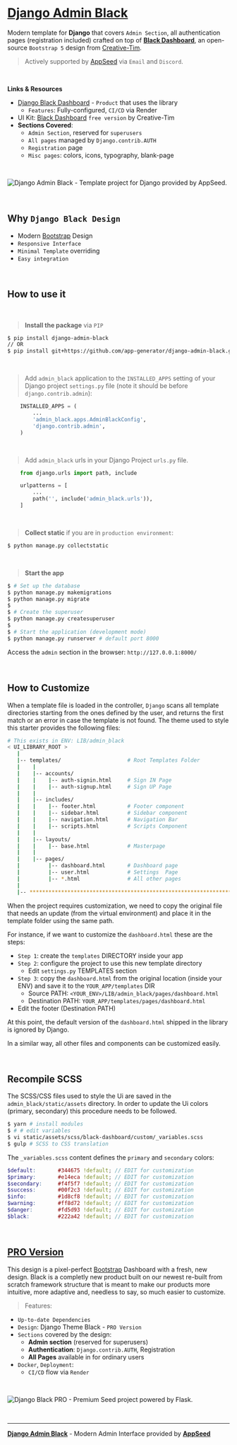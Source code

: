 # [Django Admin Black](https://appseed.us/product/black-dashboard/django/)

Modern template for **Django** that covers `Admin Section`, all authentication pages (registration included) crafted on top of **[Black Dashboard](https://appseed.us/product/black-dashboard/django/)**, an open-source `Bootstrap 5` design from [Creative-Tim](https://www.creative-tim.com/?AFFILIATE=128200).

> Actively supported by [AppSeed](https://appseed.us/) via `Email` and `Discord`.

<br>

**Links & Resources**

- [Django Black Dashboard](https://appseed.us/product/black-dashboard/django/) - `Product` that uses the library
  - `Features`: Fully-configured, `CI/CD` via Render
- UI Kit: [Black Dashboard](https://www.creative-tim.com/product/black-dashboard?AFFILIATE=128200) `free version` by Creative-Tim
- **Sections Covered**: 
  - `Admin Section`, reserved for `superusers`
  - `All pages` managed by `Django.contrib.AUTH`
  - `Registration` page
  - `Misc pages`: colors, icons, typography, blank-page 
  
<br />

![Django Admin Black - Template project for Django provided by AppSeed.](https://user-images.githubusercontent.com/51070104/196730732-dda1794b-93ce-48cb-bc5c-182411495512.png)

<br />

## Why `Django Black Design`

- Modern [Bootstrap](https://www.admin-dashboards.com/bootstrap-5-templates/) Design
- `Responsive Interface`
- `Minimal Template` overriding
- `Easy integration`

<br />

## How to use it

<br />

> **Install the package** via `PIP` 

```bash
$ pip install django-admin-black
// OR
$ pip install git+https://github.com/app-generator/django-admin-black.git
```

<br />

> Add `admin_black` application to the `INSTALLED_APPS` setting of your Django project `settings.py` file (note it should be before `django.contrib.admin`):

```python
    INSTALLED_APPS = (
        ...
        'admin_black.apps.AdminBlackConfig',
        'django.contrib.admin',
    )
```

<br />

> Add `admin_black` urls in your Django Project `urls.py` file.

```python
    from django.urls import path, include

    urlpatterns = [
        ...
        path('', include('admin_black.urls')),
    ]
```

<br />

> **Collect static** if you are in `production environment`:

```bash
$ python manage.py collectstatic
```

<br />

> **Start the app**

```bash
$ # Set up the database
$ python manage.py makemigrations
$ python manage.py migrate
$
$ # Create the superuser
$ python manage.py createsuperuser
$
$ # Start the application (development mode)
$ python manage.py runserver # default port 8000
```

Access the `admin` section in the browser: `http://127.0.0.1:8000/`

<br />

## How to Customize 

When a template file is loaded in the controller, `Django` scans all template directories starting from the ones defined by the user, and returns the first match or an error in case the template is not found. 
The  theme used to style this starter provides the following files: 

```bash
# This exists in ENV: LIB/admin_black
< UI_LIBRARY_ROOT >                      
   |
   |-- templates/                     # Root Templates Folder 
   |    |          
   |    |-- accounts/       
   |    |    |-- auth-signin.html     # Sign IN Page
   |    |    |-- auth-signup.html     # Sign UP Page
   |    |
   |    |-- includes/       
   |    |    |-- footer.html          # Footer component
   |    |    |-- sidebar.html         # Sidebar component
   |    |    |-- navigation.html      # Navigation Bar
   |    |    |-- scripts.html         # Scripts Component
   |    |
   |    |-- layouts/       
   |    |    |-- base.html            # Masterpage
   |    |
   |    |-- pages/       
   |         |-- dashboard.html       # Dashboard page
   |         |-- user.html            # Settings  Page
   |         |-- *.html               # All other pages
   |    
   |-- ************************************************************************
```

When the project requires customization, we need to copy the original file that needs an update (from the virtual environment) and place it in the template folder using the same path. 

For instance, if we want to customize the `dashboard.html` these are the steps:

- `Step 1`: create the `templates` DIRECTORY inside your app 
- `Step 2`: configure the project to use this new template directory
  - Edit `settings.py` TEMPLATES section 
- `Step 3`: copy the `dashboard.html` from the original location (inside your ENV) and save it to the `YOUR_APP/templates` DIR
  - Source PATH: `<YOUR_ENV>/LIB/admin_black/pages/dashboard.html`
  - Destination PATH: `YOUR_APP/templates/pages/dashboard.html`
- Edit the footer (Destination PATH)    

At this point, the default version of the `dashboard.html` shipped in the library is ignored by Django.

In a similar way, all other files and components can be customized easily.

<br />

## Recompile SCSS  

The SCSS/CSS files used to style the Ui are saved in the `admin_black/static/assets` directory. 
In order to update the Ui colors (primary, secondary) this procedure needs to be followed. 

```bash
$ yarn # install modules
$ # # edit variables 
$ vi static/assets/scss/black-dashboard/custom/_variables.scss 
$ gulp # SCSS to CSS translation
```

The `_variables.scss` content defines the `primary` and `secondary` colors: 

```scss
$default:       #344675 !default; // EDIT for customization
$primary:       #e14eca !default; // EDIT for customization
$secondary:     #f4f5f7 !default; // EDIT for customization
$success:       #00f2c3 !default; // EDIT for customization
$info:          #1d8cf8 !default; // EDIT for customization
$warning:       #ff8d72 !default; // EDIT for customization
$danger:        #fd5d93 !default; // EDIT for customization
$black:         #222a42 !default; // EDIT for customization
```

<br />

## [PRO Version](https://appseed.us/product/black-dashboard-pro/django/)   

This design is a pixel-perfect [Bootstrap](https://www.admin-dashboards.com/bootstrap-5-templates/) Dashboard with a fresh, new design. 
Black is a completly new product built on our newest re-built from scratch framework structure that is meant to make our products more intuitive, more adaptive and, needless to say, so much easier to customize. 

> Features: 

- `Up-to-date Dependencies`
- `Design`: Django Theme Black - `PRO Version`
- `Sections` covered by the design:
  - **Admin section** (reserved for superusers)
  - **Authentication**: `Django.contrib.AUTH`, Registration
  - **All Pages** available in for ordinary users 
- `Docker`, `Deployment`:
  - `CI/CD` flow via `Render`

<br />

![Django Black PRO - Premium Seed project powered by Flask.](https://user-images.githubusercontent.com/51070104/187623954-c4ade6a0-8cb2-4d2e-8698-e962621a613c.png)

<br />

---
**[Django Admin Black](https://appseed.us/product/black-dashboard/django/)** - Modern Admin Interface provided by **[AppSeed](https://appseed.us/)**

